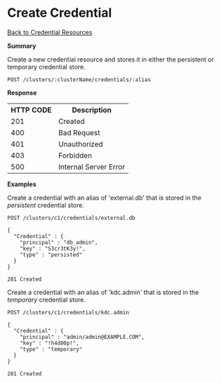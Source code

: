 
<!---
Licensed to the Apache Software Foundation (ASF) under one or more
contributor license agreements. See the NOTICE file distributed with
this work for additional information regarding copyright ownership.
The ASF licenses this file to You under the Apache License, Version 2.0
(the "License"); you may not use this file except in compliance with
the License. You may obtain a copy of the License at

http://www.apache.org/licenses/LICENSE-2.0

Unless required by applicable law or agreed to in writing, software
distributed under the License is distributed on an "AS IS" BASIS,
WITHOUT WARRANTIES OR CONDITIONS OF ANY KIND, either express or implied.
See the License for the specific language governing permissions and
limitations under the License.
-->

Create Credential
=====

[Back to Credential Resources](credential-resources.md)

**Summary**

Create a new credential resource and stores it in either the persistent or temporary credential store.

    POST /clusters/:clusterName/credentials/:alias

**Response**

<table>
  <tr>
    <th>HTTP CODE</th>
    <th>Description</th>
  </tr>
  <tr>
    <td>201</td>
    <td>Created</td>  
  </tr>
  <tr>
    <td>400</td>
    <td>Bad Request</td>  
  </tr>
  <tr>
    <td>401</td>
    <td>Unauthorized</td>  
  </tr>
  <tr>
    <td>403</td>
    <td>Forbidden</td>  
  </tr> 
  <tr>
    <td>500</td>
    <td>Internal Server Error</td>  
  </tr>
</table>

**Examples**

Create a credential with an alias of 'external.db' that is stored in the _persistent_ credential store.

    POST /clusters/c1/credentials/external.db

    {
      "Credential" : {
        "principal" : "db_admin",
        "key" : "S3cr3tK3y!",
        "type" : "persisted"
      }
    }
    
    201 Created

Create a credential with an alias of 'kdc.admin' that is stored in the _temporary_ credential store.

    POST /clusters/c1/credentials/kdc.admin

    {
      "Credential" : {
        "principal" : "admin/admin@EXAMPLE.COM",
        "key" : "!h4d00p!",
        "type" : "temporary"
      }
    }
    
    201 Created
